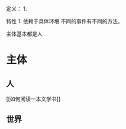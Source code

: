 定义：
	1. 

特性
	1. 依赖于具体环境
不同的事件有不同的方法。

主体基本都是人
# 主体
## 人
[[如何阅读一本文学书]] 

## 世界

[^1]: 事件=主体+行为+客体。有一个不同，便是不同的事件。